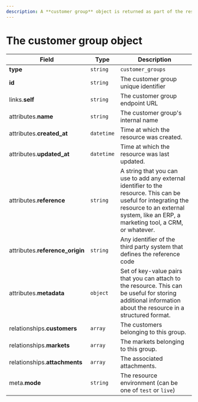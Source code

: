 ```yaml
---
description: A **customer group** object is returned as part of the response body of each successful list, retrieve, create or update API call.
---
```


# The customer group object

| Field          | Type     | Description                                  |
| -------------- | -------- | -------------------------------------------- |
| **type**       | `string` | `customer_groups`                        |
| **id**         | `string` | The customer group unique identifier  |
| links.**self** | `string` | The customer group endpoint URL       |
| attributes.**name** | `string` | The customer group's internal name |
| attributes.**created_at** | `datetime` | Time at which the resource was created. |
| attributes.**updated_at** | `datetime` | Time at which the resource was last updated. |
| attributes.**reference** | `string` | A string that you can use to add any external identifier to the resource. This can be useful for integrating the resource to an external system, like an ERP, a marketing tool, a CRM, or whatever. |
| attributes.**reference_origin** | `string` | Any identifier of the third party system that defines the reference code |
| attributes.**metadata** | `object` | Set of key-value pairs that you can attach to the resource. This can be useful for storing additional information about the resource in a structured format. |
| relationships.**customers** | `array` | The customers belonging to this group. |
| relationships.**markets** | `array` | The markets belonging to this group. |
| relationships.**attachments** | `array` | The associated attachments. |
| meta.**mode** | `string` | The resource environment \(can be one of `test` or `live`\) |

